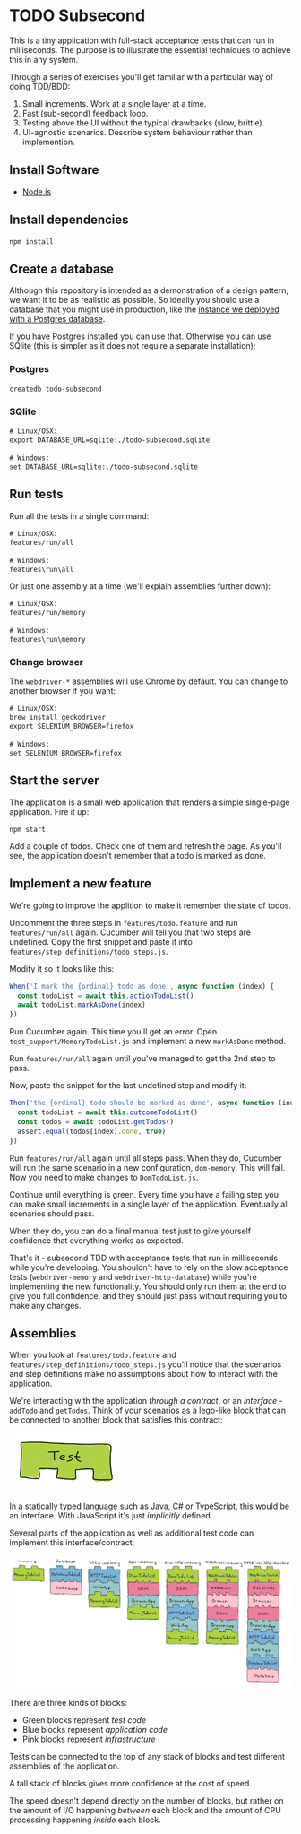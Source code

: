 # TODO Subsecond

This is a tiny application with full-stack acceptance tests that can run in milliseconds. The purpose is to illustrate
the essential techniques to achieve this in any system.

Through a series of exercises you'll get familiar with a particular way of doing TDD/BDD:

1. Small increments. Work at a single layer at a time.
2. Fast (sub-second) feedback loop.
3. Testing above the UI without the typical drawbacks (slow, brittle).
4. UI-agnostic scenarios. Describe system behaviour rather than implemention.

## Install Software

* [Node.js](https://nodejs.org/en/download/)

## Install dependencies

    npm install

## Create a database

Although this repository is intended as a demonstration of a design pattern, we want it to be as realistic as possible. So ideally you should use a database that you might use in production, like the [instance we deployed with a Postgres database](https://todo-subsecond.herokuapp.com).

If you have Postgres installed you can use that. Otherwise you can use SQlite (this is simpler as it does not require a separate installation):

### Postgres

    createdb todo-subsecond

### SQlite

    # Linux/OSX:
    export DATABASE_URL=sqlite:./todo-subsecond.sqlite

    # Windows:
    set DATABASE_URL=sqlite:./todo-subsecond.sqlite

## Run tests

Run all the tests in a single command:

    # Linux/OSX:
    features/run/all

    # Windows:
    features\run\all

Or just one assembly at a time (we'll explain assemblies further down):

    # Linux/OSX:
    features/run/memory

    # Windows:
    features\run\memory

### Change browser

The `webdriver-*` assemblies will use Chrome by default. You can change to another browser if you want:

    # Linux/OSX:
    brew install geckodriver
    export SELENIUM_BROWSER=firefox

    # Windows:
    set SELENIUM_BROWSER=firefox

## Start the server

The application is a small web application that renders a simple single-page application. Fire it up:

    npm start

Add a couple of todos. Check one of them and refresh the page. As you'll see, the application doesn't remember
that a todo is marked as done.

## Implement a new feature

We're going to improve the applition to make it remember the state of todos.

Uncomment the three steps in `features/todo.feature` and run `features/run/all` again. Cucumber will tell you that
two steps are undefined. Copy the first snippet and paste it into `features/step_definitions/todo_steps.js`.

Modify it so it looks like this:

```javascript
When('I mark the {ordinal} todo as done', async function (index) {
  const todoList = await this.actionTodoList()
  await todoList.markAsDone(index)
})
```

Run Cucumber again. This time you'll get an error. Open `test_support/MemoryTodoList.js` and implement a new
`markAsDone` method.

Run `features/run/all` again until you've managed to get the 2nd step to pass.

Now, paste the snippet for the last undefined step and modify it:

```javascript
Then('the {ordinal} todo should be marked as done', async function (index) {
  const todoList = await this.outcomeTodoList()
  const todos = await todoList.getTodos()
  assert.equal(todos[index].done, true)
})
```

Run `features/run/all` again until all steps pass. When they do, Cucumber will run the same scenario in a new configuration,
`dom-memory`. This will fail. Now you need to make changes to `DomTodoList.js`.

Continue until everything is green. Every time you have a failing step you can make small increments in a single layer
of the application. Eventually all scenarios should pass.

When they do, you can do a final manual test just to give yourself confidence that everything works as expected.

That's it - subsecond TDD with acceptance tests that run in milliseconds while you're developing. You shouldn't have to
rely on the slow acceptance tests (`webdriver-memory` and `webdriver-http-database`) while you're implementing the new
functionality. You should only run them at the end to give you full confidence, and they should just pass without
requiring you to make any changes.

## Assemblies

When you look at `features/todo.feature` and `features/step_definitions/todo_steps.js` you'll notice that the scenarios
and step definitions make no assumptions about how to interact with the application.

We're interacting with the application *through a contract*, or an *interface* - `addTodo` and `getTodos`. Think of your
scenarios as a lego-like block that can be connected to another block that satisfies this contract:

![lego](docs/test.png)

In a statically typed language such as Java, C# or TypeScript, this would be an interface. With JavaScript it's just
*implicitly* defined.

Several parts of the application as well as additional test code can implement this interface/contract:

![lego](docs/lego.png)

There are three kinds of blocks:

* Green blocks represent *test code*
* Blue blocks represent *application code*
* Pink blocks represent *infrastructure*

Tests can be connected to the top of any stack of blocks and test different assemblies
of the application.

A tall stack of blocks gives more confidence at the cost of speed.

The speed doesn't depend directly on the number of blocks, but rather on the
amount of I/O happening *between* each block and the amount of CPU processing
happening *inside* each block.
